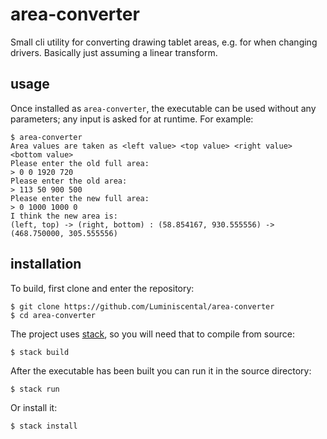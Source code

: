 # area-converter

Small cli utility for converting drawing tablet areas, e.g. for when changing drivers. Basically just assuming a linear transform.

## usage

Once installed as `area-converter`, the executable can be used without any parameters; any input is asked for at runtime.
For example:

```
$ area-converter
Area values are taken as <left value> <top value> <right value> <bottom value>
Please enter the old full area:
> 0 0 1920 720
Please enter the old area:
> 113 50 900 500
Please enter the new full area:
> 0 1000 1000 0
I think the new area is:
(left, top) -> (right, bottom) : (58.854167, 930.555556) -> (468.750000, 305.555556)
```

## installation

To build, first clone and enter the repository:

```
$ git clone https://github.com/Luminiscental/area-converter
$ cd area-converter
```

The project uses [stack](https://docs.haskellstack.org/en/stable/README/), so you will need that to compile from source:

```
$ stack build
```

After the executable has been built you can run it in the source directory:

```
$ stack run
```

Or install it:

```
$ stack install
```
